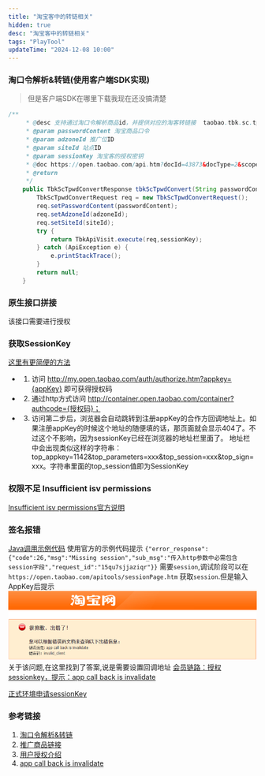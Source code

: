 ```yaml
---
title: "淘宝客中的转链相关"
hidden: true
desc: "淘宝客中的转链相关"
tags: "PlayTool"
updateTime: "2024-12-08 10:00"
---
```

### 淘口令解析&转链(使用客户端SDK实现)
> 但是客户端SDK在哪里下载我现在还没搞清楚

```java
/**
     * @desc 支持通过淘口令解析商品id，并提供对应的淘客转链接  taobao.tbk.sc.tpwd.convert( 淘宝客-服务商-淘口令解析&转链 )
     * @param passwordContent 淘宝商品口令
     * @param adzoneId 推广位ID
     * @param siteId 站点ID
     * @param sessionKey 淘宝客的授权密钥
     * @doc https://open.taobao.com/api.htm?docId=43873&docType=2&scopeId=16401
     * @return
     */
    public TbkScTpwdConvertResponse tbkScTpwdConvert(String passwordContent, Long adzoneId, Long siteId, String sessionKey) {
        TbkScTpwdConvertRequest req = new TbkScTpwdConvertRequest();
        req.setPasswordContent(passwordContent);
        req.setAdzoneId(adzoneId);
        req.setSiteId(siteId);
        try {
            return TbkApiVisit.execute(req,sessionKey);
        } catch (ApiException e) {
            e.printStackTrace();
        }
        return null;
    }
```

### 原生接口拼接
该接口需要进行授权

### 获取SessionKey
[这里有更简便的方法](https://blog.csdn.net/aiharry2009/article/details/50726516)

- 1. 访问 http://my.open.taobao.com/auth/authorize.htm?appkey={appKey} 即可获得授权码
- 2. 通过http方式访问 http://container.open.taobao.com/container?authcode={授权码}；
- 3. 访问第二步后，浏览器会自动跳转到注册appKey的合作方回调地址上。如果注册appKey的时候这个地址的随便填的话，那页面就会显示404了。不过这个不影响，因为sessionKey已经在浏览器的地址栏里面了。
地址栏中会出现类似这样的字符串：top_appkey=1142&top_parameters=xxx&top_session=xxx&top_sign=xxx。字符串里面的top_session值即为SessionKey

### 权限不足 Insufficient isv permissions
[Insufficient isv permissions官方说明](https://open.taobao.com/help?docId=1609&docType=14)

### 签名报错
[Java调用示例代码](https://open.taobao.com/doc.htm?spm=a219a.15212433.0.0.3dfb669aul4LMK&docId=130&docType=1)
使用官方的示例代码提示 `{"error_response":{"code":26,"msg":"Missing session","sub_msg":"传入http参数中必需包含session字段","request_id":"15qu7sjjaziqr"}}`
需要`session`,调试阶段可以在`https://open.taobao.com/apitools/sessionPage.htm` 获取`session`.但是输入AppKey后提示
![app call back is invalidate](images/2024/12/09/淘宝转链001.png)
关于该问题,在这里找到了答案,说是需要设置回调地址
[会员链路：授权sessionkey，提示：app call back is invalidate](https://open.taobao.com/help?docId=1106&docType=14)

[正式环境申请sessionKey](https://www.cnblogs.com/zknu/archive/2013/06/14/3135527.html)

### 参考链接
1. [淘口令解析&转链](https://aff-open.taobao.com/?spm=a219a.13922334.0.0.7d5e24adCTcsML#!/document)
2. [推广商品链接](https://www.cnblogs.com/whqworld/p/16813776.html)
3. [用户授权介绍](https://open.taobao.com/doc.htm?docId=102635&docType=1)
4. [app call back is invalidate](https://open.taobao.com/help?docId=1106&docType=14)
